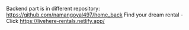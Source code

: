 Backend part is in different repository: https://github.com/namangoyal497/home_back
Find your dream rental - Click https://livehere-rentals.netlify.app/
